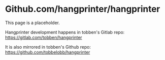 # Github.com/hangprinter/hangprinter

This page is a placeholder.

Hangprinter development happens in tobben's Gitlab repo: https://gitlab.com/tobben/hangprinter

It is also mirrored in tobben's Github repo: https://github.com/tobbelobb/hangprinter

